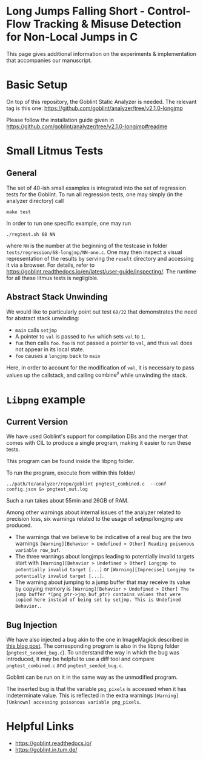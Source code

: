 # Long Jumps Falling Short - Control-Flow Tracking & Misuse Detection for Non-Local Jumps in C

This page gives additional information on the experiments & implementation
that accompanies our manuscript.

# Basic Setup

On top of this repository, the Goblint Static Analyzer is needed.
The relevant tag is this one: https://github.com/goblint/analyzer/tree/v2.1.0-longjmp

Please follow the installation guide given in https://github.com/goblint/analyzer/tree/v2.1.0-longjmp#readme

# Small Litmus Tests
## General

The set of 40-ish small examples is integrated into the set of regression tests for the Goblint.
To run all regression tests, one may simply (in the analyzer directory) call

~~~console
make test
~~~

In order to run one specific example, one may run

~~~console
./regtest.sh 68 NN
~~~

where `NN` is the number at the beginning of the testcase in folder `tests/regression/68-longjmp/NN-one.c`.
One may then inspect a visual representation of the results by serving the
`result` directory and accessing it via a browser. For details, refer to https://goblint.readthedocs.io/en/latest/user-guide/inspecting/.
The runtime for all these litmus tests is negligible.

## Abstract Stack Unwinding

We would like to particularly point out test `68/22` that demonstrates the need for abstract stack unwinding:
 - `main` calls `setjmp`
 - A pointer to `val` is passed to `fun` which sets `val` to `1`.
 - `fun` then calls `foo`. `foo` is not passed a pointer to `val`, and thus `val` does not appear in its local state.
 - `foo` causes a `longjmp` back to `main`

Here, in order to account for the modification of `val`, it is necessary to pass values up the callstack, and calling $\textsf{combine}^\sharp$ while unwinding the stack.

# `Libpng` example

## Current Version

We have used Goblint's support for compilation DBs and the merger that comes with CIL to produce a single program, making it easier to run these tests.

This program can be found inside the libpng folder.

To run the program, execute from within this folder/

~~~console
../path/to/analyzer/repo/goblint pngtest_combined.c  --conf config.json &> pngtest_out.log
~~~

Such a run takes about 55min and 26GB of RAM.

Among other warnings about internal issues of the analyzer related to precision loss, six warnings related to the usage of
setjmp/longjmp are produced.

- The warnings that we believe to be indicative of a real bug are the two warnings `[Warning][Behavior > Undefined > Other] Reading poisonous variable row_buf`.
- The three warnings about longjmps leading to potentially invalid targets start with `[Warning][Behavior > Undefined > Other] Longjmp to potentially invalid target [...]` or `[Warning][Imprecise] Longjmp to potentially invalid target [...]`.
- The warning about jumping to a jump buffer that may receive its value by copying memory is `[Warning][Behavior > Undefined > Other] The jump buffer *(png_ptr->jmp_buf_ptr) contains values that were copied here instead of being set by setjmp. This is Undefined Behavior.`.

## Bug Injection

We have also injected a bug akin to the one in ImageMagick described in
[this blog post](https://patrakov.blogspot.com/2009/07/dangers-of-setjmplongjmp.html).
The corresponding program is also in the libpng folder (`pngtest_seeded_bug.c`).
To understand the way in which the bug was introduced, it may be helpful to use a diff tool and compare
`pngtest_combined.c` and `pngtest_seeded_bug.c`.

Goblint can be run on it in the same way as the unmodified program.

The inserted bug is that the variable `png_pixels` is accessed when it has indeterminate value.
This is reflected in the extra warnings `[Warning][Unknown] accessing poisonous variable png_pixels`.



# Helpful Links

- https://goblint.readthedocs.io/
- https://goblint.in.tum.de/
